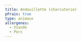 ```yaml
---
title: Andouillette (charcuterie)
pFrais: true
type: animaux
allergenes:
  - Viande
  - Porc
---
```


